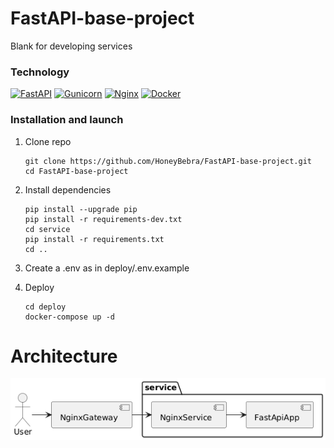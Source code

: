 # FastAPI-base-project

Blank for developing services

### Technology

[![FastAPI][FastAPI-badge]][FastAPI-url]
[![Gunicorn][Gunicorn-badge]][Gunicorn-url]
[![Nginx][Nginx-badge]][Nginx-url]
[![Docker][Docker-badge]][Docker-url]

### Installation and launch

1. Clone repo

    ```shell
    git clone https://github.com/HoneyBebra/FastAPI-base-project.git
    cd FastAPI-base-project
    ```

2. Install dependencies

   ```shell
   pip install --upgrade pip
   pip install -r requirements-dev.txt
   cd service
   pip install -r requirements.txt
   cd ..
   ```

3. Create a .env as in deploy/.env.example
4. Deploy

   ```shell
   cd deploy
   docker-compose up -d
   ```

# Architecture

![GDD][Current-architecture-url]

<!-- MARKDOWN LINKS & BADGES -->

[FastAPI-url]: https://fastapi.tiangolo.com/
[FastAPI-badge]: https://img.shields.io/badge/FastAPI-005571?style=for-the-badge&logo=fastapi

[Gunicorn-url]: https://gunicorn.org
[Gunicorn-badge]: https://img.shields.io/badge/gunicorn-%298729.svg?style=for-the-badge&logo=gunicorn&logoColor=white

[Nginx-url]: https://nginx.org
[Nginx-badge]: https://img.shields.io/badge/nginx-%23009639.svg?style=for-the-badge&logo=nginx&logoColor=white~~

[Docker-url]: https://www.docker.com
[Docker-badge]: https://img.shields.io/badge/docker-%230db7ed.svg?style=for-the-badge&logo=docker&logoColor=white

[Current-architecture-url]: ./architecture/current_architecture.png
